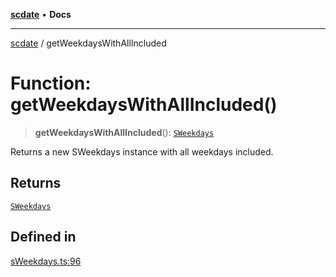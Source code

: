 [**scdate**](../README.md) • **Docs**

---

[scdate](../README.md) / getWeekdaysWithAllIncluded

# Function: getWeekdaysWithAllIncluded()

> **getWeekdaysWithAllIncluded**(): [`SWeekdays`](../classes/SWeekdays.md)

Returns a new SWeekdays instance with all weekdays included.

## Returns

[`SWeekdays`](../classes/SWeekdays.md)

## Defined in

[sWeekdays.ts:96](https://github.com/ericvera/scdate/blob/main/src/sWeekdays.ts#L96)
